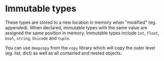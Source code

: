 # Immutable types
These types are stored to a new location in memory when "modified" (eg. appended).
When declared, immutable types with the same value are assigned the same position in memory.
Immutable types include `int`, `float`, `bool`, `string`, `Unicode` and `tuple`.

You can use `deepcopy` from the `copy` library which will copy the outer level (eg. list, dict) as well as all contained and nested objects.